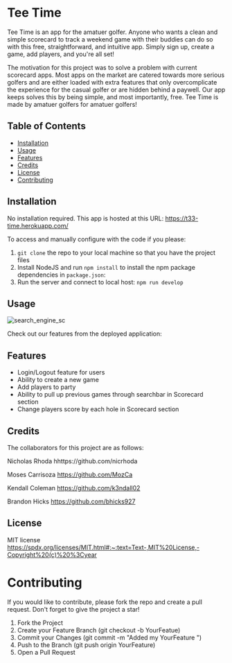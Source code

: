 # Tee Time

Tee Time is an app for the amatuer golfer. Anyone who wants a clean and simple scorecard to track a weekend game with their buddies can do so with this free, straightforward, and intuitive app. Simply sign up, create a game, add players, and you're all set!


The motivation for this project was to solve a problem with current scorecard apps. Most apps on the market are catered towards more serious golfers and are either loaded with extra features that only overcomplicate the experience for the casual golfer or are hidden behind a paywell. Our app keeps solves this by being simple, and most importantly, free. Tee Time is made by amatuer golfers for amatuer golfers!



## Table of Contents 
  - [Installation](#installation)
  - [Usage](#usage)
  - [Features](#features)
  - [Credits](#credits)
  - [License](#license)
  - [Contributing](#credits)
  

## Installation

No installation required. This app is hosted at this URL: https://t33-time.herokuapp.com/

To access and manually configure with the code if you please:
1. `git clone` the repo to your local machine so that you have the project files
2. Install NodeJS and run `npm install` to install the npm package dependencies in `package.json`:
3. Run the server and connect to local host: `npm run develop`


## Usage
![search_engine_sc](https://user-images.githubusercontent.com/112894805/226793580-7451ea5a-6db3-468e-82b4-35887af1851d.png)

Check out our features from the deployed application: 



## Features
- Login/Logout feature for users
- Ability to create a new game
- Add players to party
- Ability to pull up previous games through searchbar in Scorecard section
- Change players score by each hole in Scorecard section

## Credits

The collaborators for this project are as follows:

Nicholas Rhoda
hhttps://github.com/nicrhoda

Moses Carrisoza
https://github.com/MozCa

Kendall Coleman
https://github.com/k3ndall02

Brandon Hicks
https://github.com/bhicks927

## License

MIT license
https://spdx.org/licenses/MIT.html#:~:text=Text-,MIT%20License,-Copyright%20(c)%20%3Cyear

# Contributing

If you would like to contribute, please fork the repo and create a pull request. Don't forget to give the project a star! 

1. Fork the Project
2. Create your Feature Branch (git checkout -b YourFeatue)
3. Commit your Changes (git commit -m "Added my YourFeature ")
4. Push to the Branch (git push origin YourFeature)
5. Open a Pull Request



